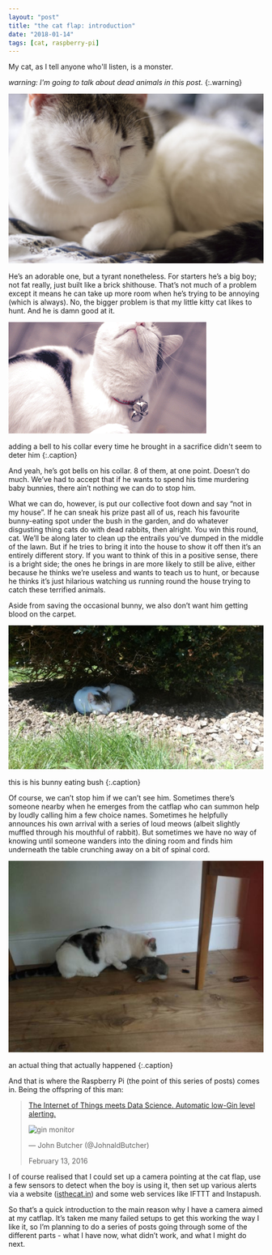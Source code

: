 ```yaml
---
layout: "post"
title: "the cat flap: introduction"
date: "2018-01-14"
tags: [cat, raspberry-pi]
---
```


My cat, as I tell anyone who'll listen, is a monster.

_warning: I'm going to talk about dead animals in this post._
{:.warning}

<!--more-->

![sleepy kitty](/assets/images/sleepycat.jpg)

He’s an adorable one, but a tyrant nonetheless. For starters he’s a big boy; not fat really, just built like a brick shithouse. That’s not much of a problem except it means he can take up more room when he’s trying to be annoying (which is always). No, the bigger problem is that my little kitty cat likes to hunt. And he is damn good at it.

![scratching at all the bells we put on his collar](/assets/images/scritch.gif)

adding a bell to his collar every time he brought in a sacrifice didn't seem to deter him
{:.caption}

And yeah, he’s got bells on his collar. 8 of them, at one point. Doesn’t do much. We’ve had to accept that if he wants to spend his time murdering baby bunnies, there ain’t nothing we can do to stop him.

What we can do, however, is put our collective foot down and say “not in my house”. If he can sneak his prize past all of us, reach his favourite bunny-eating spot under the bush in the garden, and do whatever disgusting thing cats do with dead rabbits, then alright. You win this round, cat. We’ll be along later to clean up the entrails you’ve dumped in the middle of the lawn. But if he tries to bring it into the house to show it off then it’s an entirely different story. If you want to think of this in a positive sense, there is a bright side; the ones he brings in are more likely to still be alive, either because he thinks we’re useless and wants to teach us to hunt, or because he thinks it’s just hilarious watching us running round the house trying to catch these terrified animals.

Aside from saving the occasional bunny, we also don’t want him getting blood on the carpet.

![sleeping under his bunny-eating bush](/assets/images/bunnyeatingbush.jpg)

this is his bunny eating bush
{:.caption}

Of course, we can’t stop him if we can’t see him. Sometimes there’s someone nearby when he emerges from the catflap who can summon help by loudly calling him a few choice names. Sometimes he helpfully announces his own arrival with a series of loud meows (albeit slightly muffled through his mouthful of rabbit). But sometimes we have no way of knowing until someone wanders into the dining room and finds him underneath the table crunching away on a bit of spinal cord.

![crunch away on bunny spinal cord](/assets/images/murderboy.jpg)

an actual thing that actually happened
{:.caption}

And that is where the Raspberry Pi (the point of this series of posts) comes in. Being the offspring of this man:

> [The Internet of Things meets Data Science. Automatic low-Gin level alerting.](https://t.co/pmsC37TYK9)
>
> ![gin monitor](https://pbs.twimg.com/media/CbE0zq3XEAAkRgF.jpg)
>
> &mdash; John Butcher (@JohnaldButcher)
>
> February 13, 2016

I of course realised that I could set up a camera pointing at the cat flap, use a few sensors to detect when the boy is using it, then set up various alerts via a website ([isthecat.in](http://isthecat.in)) and some web services like IFTTT and Instapush.

So that’s a quick introduction to the main reason why I have a camera aimed at my catflap. It’s taken me many failed setups to get this working the way I like it, so I’m planning to do a series of posts going through some of the different parts - what I have now, what didn’t work, and what I might do next.

